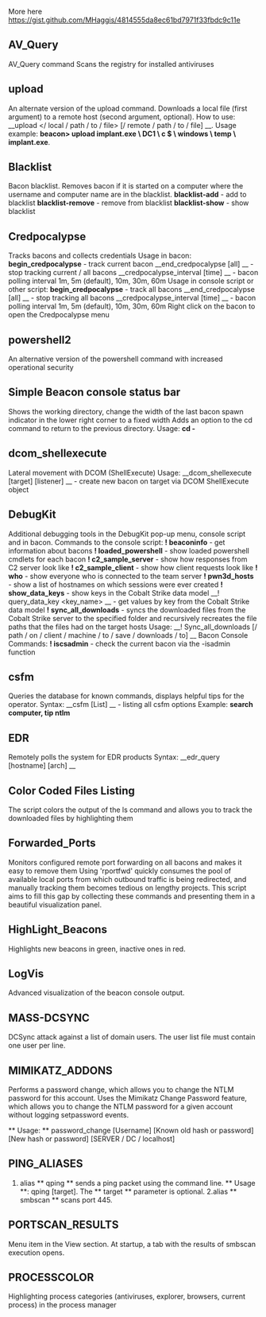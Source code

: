 
More here https://gist.github.com/MHaggis/4814555da8ec61bd7971f33fbdc9c11e

## AV_Query
AV_Query command Scans the registry for installed antiviruses
## upload
An alternate version of the upload command.
Downloads a local file (first argument) to a remote host (second argument, optional).
How to use: __upload </ local / path / to / file> [/ remote / path / to / file] __.
Usage example: __beacon> upload implant.exe \\ DC1 ​​\ c $ \ windows \ temp \ implant.exe__.
## Blacklist
Bacon blacklist. Removes bacon if it is started on a computer where the username and computer name are in the blacklist.
__blacklist-add__ - add to blacklist
__blacklist-remove__ - remove from blacklist
__blacklist-show__ - show blacklist
## Credpocalypse
Tracks bacons and collects credentials
Usage in bacon:
    __begin_credpocalypse__ - track current bacon
__end_credpocalypse [all] __ - stop tracking current / all bacons
__credpocalypse_interval [time] __ - bacon polling interval 1m, 5m (default), 10m, 30m, 60m
Usage in console script or other script:
    __begin_credpocalypse__ - track all bacons
__end_credpocalypse [all] __ - stop tracking all bacons
__credpocalypse_interval [time] __ - bacon polling interval 1m, 5m (default), 10m, 30m, 60m
Right click on the bacon to open the Credpocalypse menu
## powershell2
An alternative version of the powershell command with increased operational security
## Simple Beacon console status bar
Shows the working directory, change the width of the last bacon spawn indicator in the lower right corner to a fixed width
Adds an option to the cd command to return to the previous directory.
Usage: __cd -__
## dcom_shellexecute
Lateral movement with DCOM (ShellExecute)
Usage: __dcom_shellexecute [target] [listener] __ - create new bacon on target via DCOM ShellExecute object
## DebugKit
Additional debugging tools in the DebugKit pop-up menu, console script and in bacon.
Commands to the console script:
__! beaconinfo__ - get information about bacons
__! loaded_powershell__ - show loaded powershell cmdlets for each bacon
__! c2_sample_server__ - show how responses from C2 server look like
__! c2_sample_client__ - show how client requests look like
__! who__ - show everyone who is connected to the team server
__! pwn3d_hosts__ - show a list of hostnames on which sessions were ever created
__! show_data_keys__ - show keys in the Cobalt Strike data model
__! query_data_key <key_name> __ - get values ​​by key from the Cobalt Strike data model
__! sync_all_downloads__ - syncs the downloaded files from the Cobalt Strike server to the specified folder and recursively recreates the file paths that the files had on the target hosts
Usage: __! Sync_all_downloads [/ path / on / client / machine / to / save / downloads / to] <IP address of host to download files for> __
Bacon Console Commands:
__! iscsadmin__ - check the current bacon via the -isadmin function
## csfm
Queries the database for known commands, displays helpful tips for the operator.
Syntax: __csfm [List] __ - listing all csfm options
Example: __search computer, tip ntlm__
## EDR
Remotely polls the system for EDR products
Syntax: __edr_query [hostname] [arch] __
## Color Coded Files Listing
The script colors the output of the ls command and allows you to track the downloaded files by highlighting them
## Forwarded_Ports
Monitors configured remote port forwarding on all bacons and makes it easy to remove them
Using 'rportfwd' quickly consumes the pool of available local ports from which outbound traffic is being redirected, and manually tracking them becomes tedious on lengthy projects. This script aims to fill this gap by collecting these commands and presenting them in a beautiful visualization panel.
## HighLight_Beacons
Highlights new beacons in green, inactive ones in red.
## LogVis
Advanced visualization of the beacon console output.
## MASS-DCSYNC
DCSync attack against a list of domain users.
The user list file must contain one user per line.

## MIMIKATZ_ADDONS
Performs a password change, which allows you to change the NTLM password for this account.
Uses the Mimikatz Change Password feature, which allows you to change the NTLM password for a given account without logging setpassword events.

** Usage: ** password_change [Username] [Known old hash or password] [New hash or password] [SERVER / DC / localhost]

## PING_ALIASES
1. alias ** qping ** sends a ping packet using the command line.
** Usage **: qping [target]. The ** target ** parameter is optional.
2.alias ** smbscan ** scans port 445.

## PORTSCAN_RESULTS
Menu item in the View section. At startup, a tab with the results of smbscan execution opens.

## PROCESSCOLOR
Highlighting process categories (antiviruses, explorer, browsers, current process) in the process manager